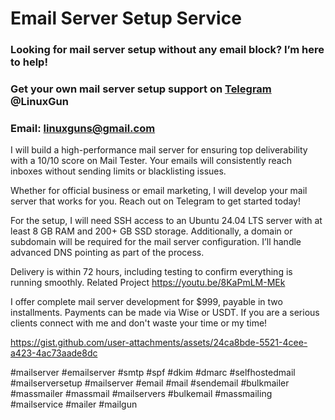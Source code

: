 # Email Server Setup Service
### Looking for mail server setup without any email block? I’m here to help!
### Get your own mail server setup support on [Telegram](https://t.me/LinuxGun​) @LinuxGun
### Email: linuxguns@gmail.com

I will build a high-performance mail server for ensuring top deliverability with a 10/10 score on Mail Tester. Your emails will consistently reach inboxes without sending limits or blacklisting issues.

Whether for official business or email marketing, I will develop your mail server that works for you. Reach out on Telegram to get started today!

For the setup, I will need SSH access to an Ubuntu 24.04 LTS server with at least 8 GB RAM and 200+ GB SSD storage. Additionally, a domain or subdomain will be required for the mail server configuration. I’ll handle advanced DNS pointing as part of the process.

Delivery is within 72 hours, including testing to confirm everything is running smoothly. Related Project https://youtu.be/8KaPmLM-MEk

I offer complete mail server development for $999, payable in two installments. Payments can be made via Wise or USDT. If you are a serious clients connect with me and don't waste your time or my time!

https://gist.github.com/user-attachments/assets/24ca8bde-5521-4cee-a423-4ac73aade8dc

#mailserver #emailserver #smtp #spf #dkim #dmarc #selfhostedmail #mailserversetup #mailserver #email #mail #sendemail #bulkmailer #massmailer #massmail #mailservers #bulkemail #massmailing #mailservice #mailer #mailgun
